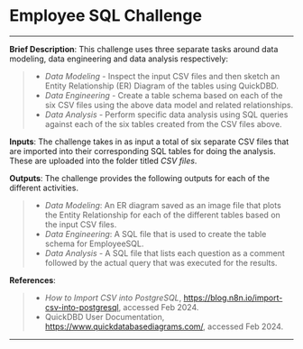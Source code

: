 # Employee SQL Challenge
---
**Brief Description**: This challenge uses three separate tasks around data modeling, data engineering and data analysis respectively:
> - *Data Modeling* - Inspect the input CSV files and then sketch an Entity Relationship (ER) Diagram of the tables using QuickDBD.
> - *Data Engineering* - Create a table schema based on each of the six CSV files using the above data model and related relationships.
> - *Data Analysis* - Perform specific data analysis using SQL queries against each of the six tables created from the CSV files above.<br>

**Inputs**: The challenge takes in as input a total of six separate CSV files that are imported into their corresponding SQL tables for doing the analysis. These are uploaded into the folder titled *CSV files*.<br>

**Outputs**: The challenge provides the following outputs for each of the different activities.
> - *Data Modeling*: An ER diagram saved as an image file that plots the Entity Relationship for each of the different tables based on the input CSV files.  
> - *Data Engineering*: A SQL file that is used to create the table schema for EmployeeSQL.
> - *Data Analysis* - A SQL file that lists each question as a comment followed by the actual query that was executed for the results.<br>

**References**:
> - *How to Import CSV into PostgreSQL*, https://blog.n8n.io/import-csv-into-postgresql, accessed Feb 2024.
> - QuickDBD User Documentation, https://www.quickdatabasediagrams.com/, accessed Feb 2024.
---
